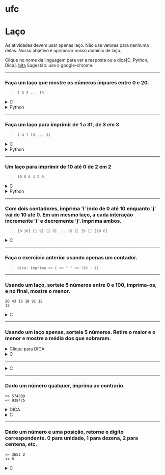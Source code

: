 # ufc

# Laço

As atividades devem usar apenas laço. Não use vetores para nenhuma delas. Nosso objetivo é aprimorar nosso domínio de laço.

Clique no nome da linguagem para ver a resposta ou a dica[C, Python, Dica]. 
[bita](bita.md#ufc)
Sugestão: use o google-chrome.

---
### Faça um laço que mostre os números ímpares entre 0 e 20. 
>`1 3 5 ... 19`

<details><summary>C</summary>
```c++
for(int i = 1; i < 20; i += 2)
    cout << i << " ";
```
</details>

<details><summary>Python</summary>
```python
for i in range(1, 20, 2):
    print i + " ",
```
</details>

---
### Faça um laço para imprimir de 1 a 31, de 3 em 3 
>`1 4 7 10 ... 31`

<details><summary>C</summary>
```c++
for(int i = 1; i < 31; i += 2)
    cout << i << " ";
```
</details>

<details><summary>Python</summary>
```python
for i in range(1, 31, 3):
    print i + " ",
```
</details>

---
### Um laço para imprimir de 10 até 0 de 2 em 2
>`10 8 6 4 2 0` 


<details><summary>C</summary>
```c++
for(int i = 10; i >= 0; i -= 2)
    cout << i << " ";
```
</details>

<details><summary>Python</summary>
```python
for i in range(10, 0, -2):
    print i + " ",
```
</details>

---
### Com dois contadores, imprima 'i' indo de 0 até 10 enquanto 'j' vai de 10 até 0. Em um mesmo laço, a cada interação incremente 'i' e decremente 'j'. Imprima ambos.

> `[0 10] [1 9] [2 8] ... [8 2] [9 1] [10 0]`

<details><summary>C</summary>
```c++
//opcao 1
for(int i = 0, j = 10; i <= 10; i++, j--)
    cout << i << " " << j << " ";
//opcao 2
int j = 10;
for(int i = 0; i <= 10; i++){
    cout << i << " " << j << " ";
    j--;
}
    
```
</details>

<details><summary>Python</summary>
```python
for i in range(10, 0, -2):
    print i + " ",
```
</details>

---
### Faça o exercício anterior usando apenas um contador.
>`dica: imprima << i << " " << (10 - i)` 


---
### Usando um laço, sorteie 5 números entre 0 e 100, imprima-os, e no final, mostre o menor.
    20 43 15 18 91 12
    12

<details><summary>C</summary>
```c++
#include <stdlib.h>
#include <time.h>
#include <stdio.h>

int main(){
    srand(time(NULL));//inicializando a aleatoriedade
    int min = 101;//precisa ser maior que o máximo
    for(int i = 0; i < 5; i++){
        int num = rand() % 101;
        printf("%d ", num);
        if(num < min)
            min = num;
    }
    printf("\n%d", min); 
    return 0;
}
```
</details>

---
### Usando um laço apenas, sorteie 5 números e mostre ao final o menor e o maior.
    20 43 15 18 91 12
    12 43


<details><summary>C</summary>
```c++
    int min = 101;
    int max = 0;
    for(int i = 0; i < 5; i++){
        int num = rand() % 101;
        printf("%d ", num);
        if(num < min)
            min = num;
        if(num > max)
            max = num;
    }
    printf("\n%d %d", min, max); 
    return 0;
}
```
</details>

---
### Usando um laço apenas, sorteie 5 números. Retire o maior e o menor e mostre a média dos que sobraram.

<details><summary>Clique para DICA</summary>
```
    inicialize maior e menor
    inicialize total com 0
    faca 5 vezes:
        sorteie um numero
        se numero maior que maior
            ele sera o novo maior
        se numero menor que menor
            ele sera o novo menor
        aumente total do valor de numero
    retire do total o maior e o menor
    divida o total por 3
    imprima a media
}
```
</details>


<details><summary>C</summary>
```c
    int min = 101;
    int max = 0;
    int total = 0;
    for(int i = 0; i < 5; i++){
        int num = rand() % 101;
        printf("%d ", num);
        if(num < min)
            min = num;
        if(num > max)
            max = num;
        total += num;
    }
    total = total - max - min;
    float media = total / 3;
    printf("\n%f", media); 
    return 0;

```
</details>

---
### Pegar números do usuários até ele digitar -1, depois imprima a média.

<details><summary>C</summary>
```c
    int qtd = 0;
    int soma = 0;
    int num;//o numero do usuario
    while(num != -1){
        puts("Digite um numero, -1 para sair");
        scanf("%d", &num);
        if(num == -1)
            break;
        total += num;
        qtd++;
    }
    printf("%f", (total/(float)qtd));
    return 0;
```
</details>

---

<details><summary>C</summary>
```c
    int qtd = 0;
    int soma = 0;
    int num;//o numero do usuario
    while(num != -1){
        puts("Digite um numero, -1 para sair");
        scanf("%d", &num);
        if(num == -1)
            break;
        total += num;
        qtd++;
    }
    printf("%f", (total/(float)qtd));
    return 0;
```
</details>

---
### Dado um número qualquer, imprima ao contrario.
    >> 574839
    << 938475

<details><summary>DICA</summary>
```DICA
    leia numero
    enquanto numero for diferente de zero
        unidade eh numero modulo 10
        imprima unidade
        divida o numero por 10
```
</details>

<details><summary>C</summary>
```c
    int num = 0;
    scanf("%d", num);
    while(num != 0){
        printf("%d", (num % 10));
        num = num / 10;
    }
```
</details>

---
### Dado um número e uma posição, retorne o dígito correspondente. 0 para unidade, 1 para dezena, 2 para centena, etc.
    >> 3652 2
    << 6
    
<details><summary>C</summary>
```c
    int num = 0;
    int digito;
    scanf("%d %d", num, digito);
    for(int i = 0; i < digito; i++)
        num = num / 10;
    printf("%d", (num % 10));
```
</details>
    
